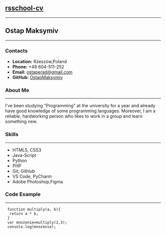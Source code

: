 ## [rsschool-cv](https://OstapMaksymiv.github.io/rsschool-cv/index.html)
___
## **Ostap Maksymiv**
___
### **Contacts**
- **Location:** Rzeszów,Poland
- **Phone:** +48 604-511-252
- **Email:** ostaperad@gmail.com
- **GitHub:** [OstapMaksymiv](https://github.com/OstapMaksymiv)

### **About Me**
---
I've been studying "Programming" at the university for a year and already have good knowledge of some programming languages. Moreover, I am a reliable, hardworking person who likes to work in a group and learn something new.
### **Skills**
---
- HTML5, CSS3
- Java-Script
- Python
- PHP
- Git, GitHub
- VS Code, PyCharm
- Adobe Photoshop,Figma
### **Code Example**
---
```
 function multiply(a, b){
  return a * b;
 }
 var mnożenie=multiply(2,3);
 console.log(mnożenie);
```
